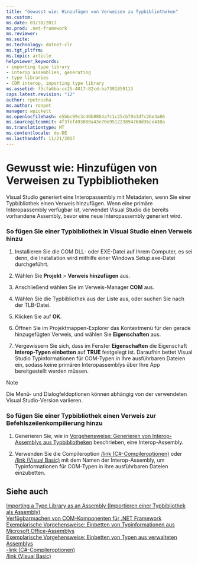 ```yaml
---
title: "Gewusst wie: Hinzufügen von Verweisen zu Typbibliotheken"
ms.custom: 
ms.date: 03/30/2017
ms.prod: .net-framework
ms.reviewer: 
ms.suite: 
ms.technology: dotnet-clr
ms.tgt_pltfrm: 
ms.topic: article
helpviewer_keywords:
- importing type library
- interop assemblies, generating
- type libraries
- COM interop, importing type library
ms.assetid: f5cfa6ba-cc25-4017-82cd-ba7391859113
caps.latest.revision: "12"
author: rpetrusha
ms.author: ronpet
manager: wpickett
ms.openlocfilehash: e5bbc99c3c40b0864a7c1c25cb79a3d7c26e3a86
ms.sourcegitcommit: 4f3fef493080a43e70e951223894768d36ce430a
ms.translationtype: MT
ms.contentlocale: de-DE
ms.lasthandoff: 11/21/2017
---
```

# <a name="how-to-add-references-to-type-libraries"></a>Gewusst wie: Hinzufügen von Verweisen zu Typbibliotheken
Visual Studio generiert eine Interopassembly mit Metadaten, wenn Sie einer Typbibliothek einen Verweis hinzufügen. Wenn eine primäre Interopassembly verfügbar ist, verwendet Visual Studio die bereits vorhandene Assembly, bevor eine neue Interopassembly generiert wird.  
  
### <a name="to-add-a-reference-to-a-type-library-in-visual-studio"></a>So fügen Sie einer Typbibliothek in Visual Studio einen Verweis hinzu  
  
1.  Installieren Sie die COM DLL- oder EXE-Datei auf Ihrem Computer, es sei denn, die Installation wird mithilfe einer Windows Setup.exe-Datei durchgeführt.  
  
2.  Wählen Sie **Projekt** > **Verweis hinzufügen** aus.  
  
3.  Anschließend wählen Sie im Verweis-Manager **COM** aus.  
  
4.  Wählen Sie die Typbibliothek aus der Liste aus, oder suchen Sie nach der TLB-Datei.  
  
5.  Klicken Sie auf **OK**.  
  
6.  Öffnen Sie im Projektmappen-Explorer das Kontextmenü für den gerade hinzugefügten Verweis, und wählen Sie **Eigenschaften** aus.  
  
7.  Vergewissern Sie sich, dass im Fenster **Eigenschaften** die Eigenschaft **Interop-Typen einbetten** auf **TRUE** festgelegt ist. Daraufhin bettet Visual Studio Typinformationen für COM-Typen in Ihre ausführbaren Dateien ein, sodass keine primären Interopassemblys über Ihre App bereitgestellt werden müssen.  
  
> [!NOTE]
>  Die Menü- und Dialogfeldoptionen können abhängig von der verwendeten Visual Studio-Version variieren.  
  
### <a name="to-add-a-reference-to-a-type-library-for-command-line-compilation"></a>So fügen Sie einer Typbibliothek einen Verweis zur Befehlszeilenkompilierung hinzu  
  
1.  Generieren Sie, wie in [Vorgehensweise: Generieren von Interop-Assemblys aus Typbibliotheken](../../../docs/framework/interop/how-to-generate-interop-assemblies-from-type-libraries.md) beschrieben, eine Interop-Assembly.  
  
2.  Verwenden Sie die Compileroption [/link (C#-Compileroptionen)](~/docs/csharp/language-reference/compiler-options/link-compiler-option.md) oder [/link (Visual Basic)](~/docs/visual-basic/reference/command-line-compiler/link.md) mit dem Namen der Interop-Assembly, um Typinformationen für COM-Typen in Ihre ausführbaren Dateien einzubetten.  
  
## <a name="see-also"></a>Siehe auch  
 [Importing a Type Library as an Assembly (Importieren einer Typbibliothek als Assembly)](../../../docs/framework/interop/importing-a-type-library-as-an-assembly.md)  
 [Verfügbarmachen von COM-Komponenten für .NET Framework](../../../docs/framework/interop/exposing-com-components.md)  
 [Exemplarische Vorgehensweise: Einbetten von Typinformationen aus Microsoft Office-Assemblys](http://msdn.microsoft.com/library/85b55e05-bc5e-4665-b6ae-e1ada9299fd3)  
 [Exemplarische Vorgehensweise: Einbetten von Typen aus verwalteten Assemblys](http://msdn.microsoft.com/library/b28ec92c-1867-4847-95c0-61adfe095e21)  
 [-link (C#-Compileroptionen)](~/docs/csharp/language-reference/compiler-options/link-compiler-option.md)  
 [/link (Visual Basic)](~/docs/visual-basic/reference/command-line-compiler/link.md)
